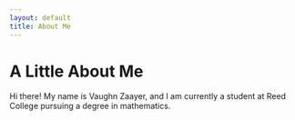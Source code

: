 ```yaml
---
layout: default
title: About Me
---
```

# A Little About Me

Hi there! My name is Vaughn Zaayer, and I am currently a student at Reed College pursuing a degree in mathematics.


